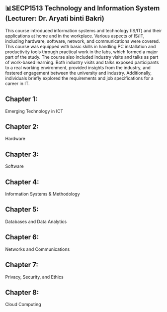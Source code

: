 ## 📊SECP1513 Technology and Information System (Lecturer: Dr. Aryati binti Bakri)
This course introduced information systems and technology (IS/IT) and their applications at home and in the workplace. Various aspects of IS/IT, including hardware, software, network, and communications were covered. This course was equipped with basic skills in handling PC installation and productivity tools through practical work in the labs, which formed a major part of the study. The course also included industry visits and talks as part of work-based learning. Both industry visits and talks exposed participants to a real working environment, provided insights from the industry, and fostered engagement between the university and industry. Additionally, individuals briefly explored the requirements and job specifications for a career in IT.

## Chapter 1: 
Emerging Technology in ICT
<br>
## Chapter 2: 
Hardware
<br>
## Chapter 3: 
Software
<br>
## Chapter 4: 
Information Systems & Methodology
<br>
## Chapter 5: 
Databases and Data Analytics
<br>
## Chapter 6: 
Networks and Communications
<br>
## Chapter 7: 
Privacy, Security, and Ethics
<br>
## Chapter 8: 
Cloud Computing
<br>
